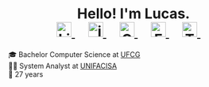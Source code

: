 <div align="center">
  <h1>
    Hello! I'm Lucas.
    <br />
    <a target="_blank" href="https://www.linkedin.com/in/lucasmarlonliramarques/">
      <img src="https://github.com/TheDudeThatCode/TheDudeThatCode/blob/master/Assets/Linkedin.svg" alt="Linkedin Logo" width="30" />
    </a>&nbsp;&nbsp;&nbsp;
    <a target="_blank" href="https://www.instagram.com/lucas.marlon/">
      <img src="https://github.com/TheDudeThatCode/TheDudeThatCode/blob/master/Assets/Instagram.svg" alt="instagram logo" width="30" /> 
    </a>&nbsp;&nbsp;&nbsp;
    <a target="_blank" href="mailto:lucasmarlonliramarques@gmail.com">
      <img src="https://github.com/TheDudeThatCode/TheDudeThatCode/blob/master/Assets/Gmail.svg" alt="Gmail logo" width="30" /> 
    </a>&nbsp;&nbsp;&nbsp;
    <a target="_blank" href="https://fb.com/lucasmarlonlm">
      <img src="https://raw.githubusercontent.com/HigorSnt/HigorSnt/1b6fab456bd620dc4ca1de9632218c54d967626d/.github/facebook.svg" alt="Facebook" width="30" /> 
    </a>&nbsp;&nbsp;&nbsp;
    <a target="_blank" href="https://twitter.com/lucasmarlonlm">
      <img src="https://github.com/TheDudeThatCode/TheDudeThatCode/blob/master/Assets/Twitter.svg" alt="Twitter Logo" width="30"/>
    </a>
    </a>&nbsp;&nbsp;&nbsp;
  </h1>
</div>

🎓 Bachelor Computer Science at [UFCG](https://portal.ufcg.edu.br/) <br>
👨‍💻 System Analyst at [UNIFACISA](https://www.unifacisa.edu.br/home)<br>
🎂 27 years<br> 

